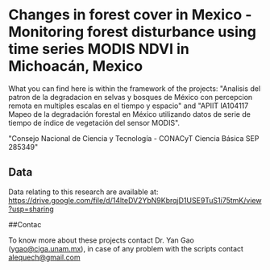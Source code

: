 # Changes in forest cover in Mexico - Monitoring forest disturbance using time series MODIS NDVI in Michoacán, Mexico


What you can find here is within the framework of the projects: 
"Analisis del patron de la degradacion en selvas y bosques de México con percepcion remota en multiples escalas en el tiempo y espacio" and "APIIT IA104117 Mapeo de la degradación forestal en México utilizando datos de serie de tiempo de índice de vegetación del sensor MODIS".

"Consejo Nacional de Ciencia y Tecnología - CONACyT Ciencia Básica SEP 285349"

## Data
Data relating to this research are available at: https://drive.google.com/file/d/14lteDV2YbN9KbrqjD1USE9TuS1i75tmK/view?usp=sharing
 
 
##Contac

To know more about these projects contact Dr. Yan Gao (ygao@ciga.unam.mx), in case of any problem with the scripts contact alequech@gmail.com

